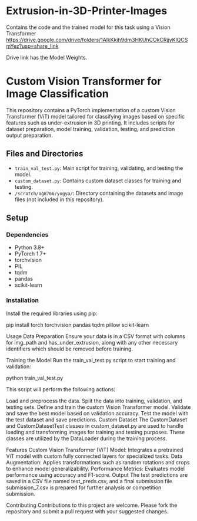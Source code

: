 # Extrusion-in-3D-Printer-Images
Contains the code and the trained model for this task using a Vision Transformer
https://drive.google.com/drive/folders/1AlkKkih9dm3HKUhCOkCRjjyKlQCSmYez?usp=share_link

Drive link has the Model Weights.


# Custom Vision Transformer for Image Classification

This repository contains a PyTorch implementation of a custom Vision Transformer (ViT) model tailored for classifying images based on specific features such as under-extrusion in 3D printing. It includes scripts for dataset preparation, model training, validation, testing, and prediction output preparation.

## Files and Directories

- `train_val_test.py`: Main script for training, validating, and testing the model.
- `custom_dataset.py`: Contains custom dataset classes for training and testing.
- `/scratch/ag8766/yogya/`: Directory containing the datasets and image files (not included in this repository).

## Setup

### Dependencies

- Python 3.8+
- PyTorch 1.7+
- torchvision
- PIL
- tqdm
- pandas
- scikit-learn

### Installation

Install the required libraries using pip:

pip install torch torchvision pandas tqdm pillow scikit-learn

Usage
Data Preparation
Ensure your data is in a CSV format with columns for img_path and has_under_extrusion, along with any other necessary identifiers which should be removed before training.

Training the Model
Run the train_val_test.py script to start training and validation:

python train_val_test.py

This script will perform the following actions:

Load and preprocess the data.
Split the data into training, validation, and testing sets.
Define and train the custom Vision Transformer model.
Validate and save the best model based on validation accuracy.
Test the model with the test dataset and save predictions.
Custom Dataset
The CustomDataset and CustomDatasetTest classes in custom_dataset.py are used to handle loading and transforming images for training and testing purposes. These classes are utilized by the DataLoader during the training process.

Features
Custom Vision Transformer (ViT) Model: Integrates a pretrained ViT model with custom fully connected layers for specialized tasks.
Data Augmentation: Applies transformations such as random rotations and crops to enhance model generalizability.
Performance Metrics: Evaluates model performance using accuracy and F1-score.
Output
The test predictions are saved in a CSV file named test_preds.csv, and a final submission file submission_7.csv is prepared for further analysis or competition submission.

Contributing
Contributions to this project are welcome. Please fork the repository and submit a pull request with your suggested changes.

